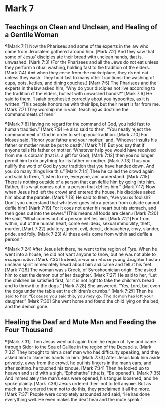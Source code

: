 # Mark 7

## Teachings on Clean and Unclean, and Healing of a Gentile Woman
¶[Mark 7:1] Now the Pharisees and some of the experts in the law who came from Jerusalem gathered around him.
[Mark 7:2] And they saw that some of Jesus’ disciples ate their bread with unclean hands, that is, unwashed.
[Mark 7:3] (For the Pharisees and all the Jews do not eat unless they perform a ritual washing, holding fast to the tradition of the elders.
[Mark 7:4] And when they come from the marketplace, they do not eat unless they wash. They hold fast to many other traditions: the washing of cups, pots, kettles, and dining couches.)
[Mark 7:5] The Pharisees and the experts in the law asked him, “Why do your disciples not live according to the tradition of the elders, but eat with unwashed hands?”
[Mark 7:6] He said to them, “Isaiah prophesied correctly about you hypocrites, as it is written: ‘This people honors me with their lips, but their heart is far from me.
[Mark 7:7] They worship me in vain, teaching as doctrine the commandments of men.’

¶[Mark 7:8] Having no regard for the command of God, you hold fast to human tradition.”
[Mark 7:9] He also said to them, “You neatly reject the commandment of God in order to set up your tradition.
[Mark 7:10] For Moses said, ‘Honor your father and your mother,’ and, ‘Whoever insults his father or mother must be put to death.’
[Mark 7:11] But you say that if anyone tells his father or mother, ‘Whatever help you would have received from me is corban’ (that is, a gift for God),
[Mark 7:12] then you no longer permit him to do anything for his father or mother.
[Mark 7:13] Thus you nullify the word of God by your tradition that you have handed down. And you do many things like this.”
[Mark 7:14] Then he called the crowd again and said to them, “Listen to me, everyone, and understand.
[Mark 7:15] There is nothing outside of a person that can defile him by going into him. Rather, it is what comes out of a person that defiles him.”
[Mark 7:17] Now when Jesus had left the crowd and entered the house, his disciples asked him about the parable.
[Mark 7:18] He said to them, “Are you so foolish? Don’t you understand that whatever goes into a person from outside cannot defile him?
[Mark 7:19] For it does not enter his heart but his stomach, and then goes out into the sewer.” (This means all foods are clean.)
[Mark 7:20] He said, “What comes out of a person defiles him.
[Mark 7:21] For from within, out of the human heart, come evil ideas, sexual immorality, theft, murder,
[Mark 7:22] adultery, greed, evil, deceit, debauchery, envy, slander, pride, and folly.
[Mark 7:23] All these evils come from within and defile a person.”

¶[Mark 7:24] After Jesus left there, he went to the region of Tyre. When he went into a house, he did not want anyone to know, but he was not able to escape notice.
[Mark 7:25] Instead, a woman whose young daughter had an unclean spirit immediately heard about him and came and fell at his feet.
[Mark 7:26] The woman was a Greek, of Syrophoenician origin. She asked him to cast the demon out of her daughter.
[Mark 7:27] He said to her, “Let the children be satisfied first, for it is not right to take the children’s bread and to throw it to the dogs.”
[Mark 7:28] She answered, “Yes, Lord, but even the dogs under the table eat the children’s crumbs.”
[Mark 7:29] Then he said to her, “Because you said this, you may go. The demon has left your daughter.”
[Mark 7:30] She went home and found the child lying on the bed, and the demon gone.

## Healing the Deaf and Mute Man and Feeding the Four Thousand
¶[Mark 7:31] Then Jesus went out again from the region of Tyre and came through Sidon to the Sea of Galilee in the region of the Decapolis.
[Mark 7:32] They brought to him a deaf man who had difficulty speaking, and they asked him to place his hands on him.
[Mark 7:33] After Jesus took him aside privately, away from the crowd, he put his fingers in the man’s ears, and after spitting, he touched his tongue.
[Mark 7:34] Then he looked up to heaven and said with a sigh, “Ephphatha” (that is, “Be opened”).
[Mark 7:35] And immediately the man’s ears were opened, his tongue loosened, and he spoke plainly.
[Mark 7:36] Jesus ordered them not to tell anyone. But as much as he ordered them not to do this, they proclaimed it all the more.
[Mark 7:37] People were completely astounded and said, “He has done everything well. He even makes the deaf hear and the mute speak.”
